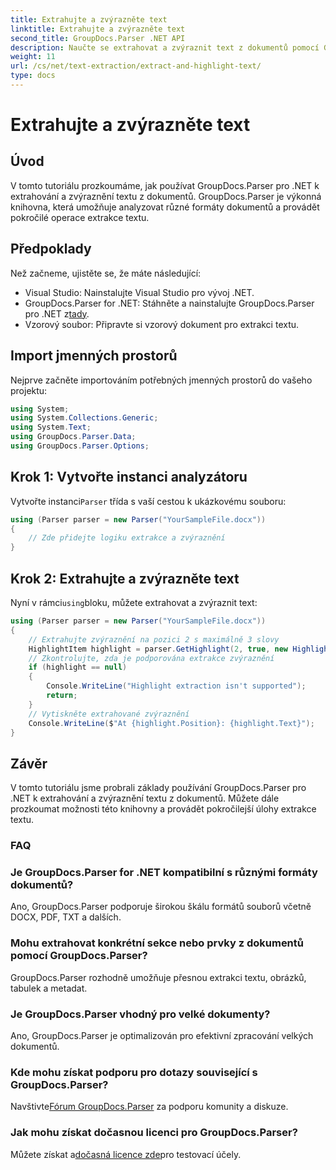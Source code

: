 ```yaml
---
title: Extrahujte a zvýrazněte text
linktitle: Extrahujte a zvýrazněte text
second_title: GroupDocs.Parser .NET API
description: Naučte se extrahovat a zvýraznit text z dokumentů pomocí GroupDocs.Parser for .NET. Snadné kroky pro efektivní extrakci textu ve vašich projektech .NET.
weight: 11
url: /cs/net/text-extraction/extract-and-highlight-text/
type: docs
---
```

# Extrahujte a zvýrazněte text

## Úvod
V tomto tutoriálu prozkoumáme, jak používat GroupDocs.Parser pro .NET k extrahování a zvýraznění textu z dokumentů. GroupDocs.Parser je výkonná knihovna, která umožňuje analyzovat různé formáty dokumentů a provádět pokročilé operace extrakce textu.
## Předpoklady
Než začneme, ujistěte se, že máte následující:
- Visual Studio: Nainstalujte Visual Studio pro vývoj .NET.
-  GroupDocs.Parser for .NET: Stáhněte a nainstalujte GroupDocs.Parser pro .NET z[tady](https://releases.groupdocs.com/parser/net/).
- Vzorový soubor: Připravte si vzorový dokument pro extrakci textu.

## Import jmenných prostorů
Nejprve začněte importováním potřebných jmenných prostorů do vašeho projektu:
```csharp
using System;
using System.Collections.Generic;
using System.Text;
using GroupDocs.Parser.Data;
using GroupDocs.Parser.Options;
```
## Krok 1: Vytvořte instanci analyzátoru
 Vytvořte instanci`Parser` třída s vaší cestou k ukázkovému souboru:
```csharp
using (Parser parser = new Parser("YourSampleFile.docx"))
{
    // Zde přidejte logiku extrakce a zvýraznění
}
```
## Krok 2: Extrahujte a zvýrazněte text
 Nyní v rámci`using`bloku, můžete extrahovat a zvýraznit text:
```csharp
using (Parser parser = new Parser("YourSampleFile.docx"))
{
    // Extrahujte zvýraznění na pozici 2 s maximálně 3 slovy
    HighlightItem highlight = parser.GetHighlight(2, true, new HighlightOptions(3));
    // Zkontrolujte, zda je podporována extrakce zvýraznění
    if (highlight == null)
    {
        Console.WriteLine("Highlight extraction isn't supported");
        return;
    }
    // Vytiskněte extrahované zvýraznění
    Console.WriteLine($"At {highlight.Position}: {highlight.Text}");
}
```

## Závěr
V tomto tutoriálu jsme probrali základy používání GroupDocs.Parser pro .NET k extrahování a zvýraznění textu z dokumentů. Můžete dále prozkoumat možnosti této knihovny a provádět pokročilejší úlohy extrakce textu.

### FAQ
### Je GroupDocs.Parser for .NET kompatibilní s různými formáty dokumentů?
Ano, GroupDocs.Parser podporuje širokou škálu formátů souborů včetně DOCX, PDF, TXT a dalších.
### Mohu extrahovat konkrétní sekce nebo prvky z dokumentů pomocí GroupDocs.Parser?
GroupDocs.Parser rozhodně umožňuje přesnou extrakci textu, obrázků, tabulek a metadat.
### Je GroupDocs.Parser vhodný pro velké dokumenty?
Ano, GroupDocs.Parser je optimalizován pro efektivní zpracování velkých dokumentů.
### Kde mohu získat podporu pro dotazy související s GroupDocs.Parser?
 Navštivte[Fórum GroupDocs.Parser](https://forum.groupdocs.com/c/parser/17) za podporu komunity a diskuze.
### Jak mohu získat dočasnou licenci pro GroupDocs.Parser?
 Můžete získat a[dočasná licence zde](https://purchase.groupdocs.com/temporary-license/)pro testovací účely.